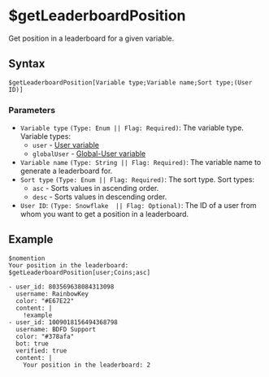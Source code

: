 # $getLeaderboardPosition
Get position in a leaderboard for a given variable.

## Syntax
```
$getLeaderboardPosition[Variable type;Variable name;Sort type;(User ID)]
```

### Parameters
- `Variable type` `(Type: Enum || Flag: Required)`: The variable type. Variable types:
  - `user` - [User variable](../guides/introduction/variables.md#user-variables)
  - `globalUser` - [Global-User variable](../guides/introduction/variables.md#globalglobal-user-variables)
- `Variable name` `(Type: String || Flag: Required)`: The variable name to generate a leaderboard for.
- `Sort type` `(Type: Enum || Flag: Required)`: The sort type. Sort types:
  - `asc` - Sorts values in ascending order.
  - `desc` - Sorts values in descending order.
- `User ID`: `(Type: Snowflake  || Flag: Optional)`: The ID of a user from whom you want to get a position in a leaderboard.

## Example
```
$nomention
Your position in the leaderboard: $getLeaderboardPosition[user;Coins;asc]
```

``` discord yaml
- user_id: 803569638084313098
  username: RainbowKey
  color: "#E67E22"
  content: |
    !example
- user_id: 1009018156494368798
  username: BDFD Support
  color: "#378afa"
  bot: true
  verified: true
  content: |
    Your position in the leaderboard: 2
```
